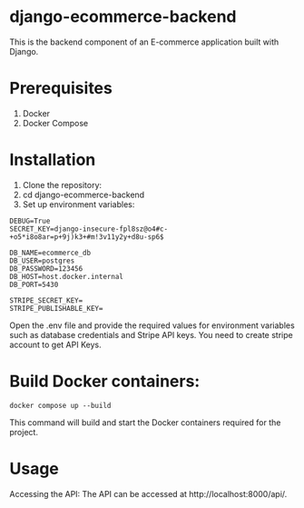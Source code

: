 # django-ecommerce-backend
This is the backend component of an E-commerce application built with Django.

# Prerequisites
1. Docker
2. Docker Compose
# Installation
1. Clone the repository:
2. cd django-ecommerce-backend
3. Set up environment variables:

```
DEBUG=True
SECRET_KEY=django-insecure-fpl8sz@o4#c-+o5*i8o8ar=p+9j)k3+#m!3v11y2y+d8u-sp6$

DB_NAME=ecommerce_db
DB_USER=postgres
DB_PASSWORD=123456
DB_HOST=host.docker.internal
DB_PORT=5430

STRIPE_SECRET_KEY=
STRIPE_PUBLISHABLE_KEY=
```

Open the .env file and provide the required values for environment variables such as database credentials and Stripe API keys.
You need to create stripe account to get API Keys.

# Build Docker containers:

```docker compose up --build```

This command will build and start the Docker containers required for the project.

# Usage
Accessing the API: The API can be accessed at http://localhost:8000/api/.








